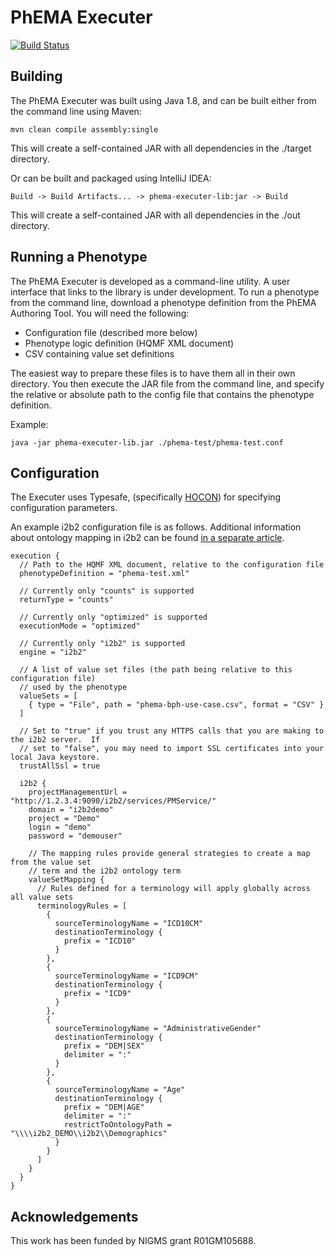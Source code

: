 # PhEMA Executer

[![Build Status](https://travis-ci.com/PheMA/phema-executer.svg?branch=master)](https://travis-ci.com/PheMA/phema-executer)

## Building
The PhEMA Executer was built using Java 1.8, and can be built either from the command line using Maven:

`mvn clean compile assembly:single`

This will create a self-contained JAR with all dependencies in the ./target directory.


Or can be built and packaged using IntelliJ IDEA:

`Build -> Build Artifacts... -> phema-executer-lib:jar -> Build`

This will create a self-contained JAR with all dependencies in the ./out directory.

## Running a Phenotype
The PhEMA Executer is developed as a command-line utility.  A user interface that links to the library is
under development.  To run a phenotype from the command line, download a phenotype definition from the PhEMA
Authoring Tool.  You will need the following:
* Configuration file (described more below)
* Phenotype logic definition (HQMF XML document)
* CSV containing value set definitions

The easiest way to prepare these files is to have them all in their own directory.  You then execute the JAR file
from the command line, and specify the relative or absolute path to the config file that contains the phenotype definition.

Example:

`java -jar phema-executer-lib.jar ./phema-test/phema-test.conf`

## Configuration
The Executer uses Typesafe, (specifically [HOCON](https://github.com/lightbend/config#using-hocon-the-json-superset)) for specifying configuration parameters.

An example i2b2 configuration file is as follows.  Additional information about ontology mapping in i2b2 can be found
[in a separate article](i2b2TerminologyMapping.md).

```
execution {
  // Path to the HQMF XML document, relative to the configuration file
  phenotypeDefinition = "phema-test.xml"

  // Currently only "counts" is supported
  returnType = "counts"

  // Currently only "optimized" is supported
  executionMode = "optimized"

  // Currently only "i2b2" is supported
  engine = "i2b2"

  // A list of value set files (the path being relative to this configuration file)
  // used by the phenotype
  valueSets = [
    { type = "File", path = "phema-bph-use-case.csv", format = "CSV" }
  ]

  // Set to "true" if you trust any HTTPS calls that you are making to the i2b2 server.  If
  // set to "false", you may need to import SSL certificates into your local Java keystore.
  trustAllSsl = true

  i2b2 {
    projectManagementUrl = "http://1.2.3.4:9090/i2b2/services/PMService/"
    domain = "i2b2demo"
    project = "Demo"
    login = "demo"
    password = "demouser"

    // The mapping rules provide general strategies to create a map from the value set
    // term and the i2b2 ontology term
    valueSetMapping {
      // Rules defined for a terminology will apply globally across all value sets
      terminologyRules = [
        {
          sourceTerminologyName = "ICD10CM"
          destinationTerminology {
            prefix = "ICD10"
          }
        },
        {
          sourceTerminologyName = "ICD9CM"
          destinationTerminology {
            prefix = "ICD9"
          }
        },
        {
          sourceTerminologyName = "AdministrativeGender"
          destinationTerminology {
            prefix = "DEM|SEX"
            delimiter = ":"
          }
        },
        {
          sourceTerminologyName = "Age"
          destinationTerminology {
            prefix = "DEM|AGE"
            delimiter = ":"
            restrictToOntologyPath = "\\\\i2b2_DEMO\\i2b2\\Demographics"
          }
        }
      ]
    }
  }
}
```

## Acknowledgements
This work has been funded by NIGMS grant R01GM105688.